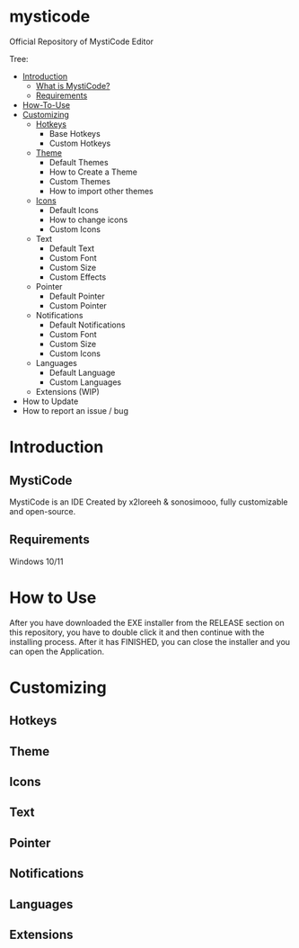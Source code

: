 # mysticode
Official Repository of MystiCode Editor


Tree:
- [Introduction](#introduction) 
   - [What is MystiCode?](#mysticode) 
   - [Requirements](#requirements)
- [How-To-Use](#how-to-use) 
- [Customizing](#customizing) 
   - [Hotkeys](#hotkeys)
       - Base Hotkeys
       - Custom Hotkeys
   - [Theme](#theme)
       - Default Themes
       - How to Create a Theme
       - Custom Themes
       - How to import other themes
   - [Icons](#icons)
       - Default Icons
       - How to change icons
       - Custom Icons
   - Text
       - Default Text
       - Custom Font
       - Custom Size
       - Custom Effects
   - Pointer
       - Default Pointer
       - Custom Pointer
   - Notifications
       - Default Notifications
       - Custom Font
       - Custom Size
       - Custom Icons
   - Languages
       - Default Language
       - Custom Languages
   - Extensions (WIP)
- How to Update
- How to report an issue / bug


# Introduction 

## MystiCode
MystiCode is an IDE Created by x2loreeh & sonosimooo, fully customizable and open-source.

## Requirements
Windows 10/11

# How to Use
After you have downloaded the EXE installer from the RELEASE section on this repository, you have to double click it and then continue with the installing process. After it has FINISHED, you can close the installer and you can open the Application. 

# Customizing

## Hotkeys

## Theme

## Icons

## Text

## Pointer

## Notifications

## Languages

## Extensions
